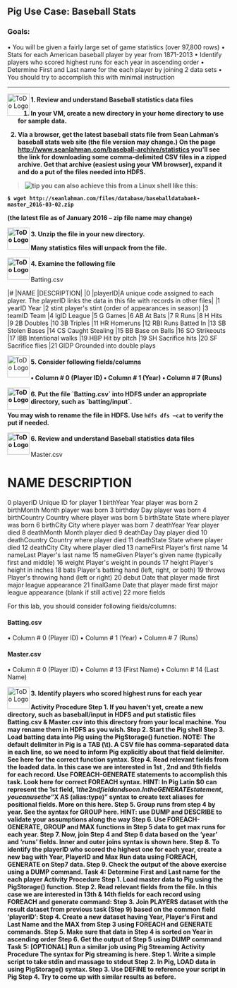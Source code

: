 ## Pig Use Case: Baseball Stats

### Goals:
• You will be given a fairly large set of game statistics (over 97,800 rows)
• Stats for each American baseball player by year from 1871-2013
• Identify players who scored highest runs for each year in ascending order
• Determine First and Last name for the each player by joining 2 data sets
• You should try to accomplish this with minimal instruction

----

<img src="https://user-images.githubusercontent.com/558905/40613898-7a6c70d6-624e-11e8-9178-7bde851ac7bd.png" align="left" width="50" height="50" title="ToDo Logo" />
<h4>1. Review and understand Baseball statistics data files

1. In your VM, create a new directory in your home directory to use for sample data.

2. Via a browser, get the latest baseball stats file from Sean Lahman’s baseball stats web site (the
file version may change.) On the page http://www.seanlahman.com/baseball-archive/statistics you’ll see
the link for downloading some comma-delimited CSV files in a zipped archive. Get that archive (easiest
using your VM browser), expand it and do a put of the files needed into HDFS.


> ![tip](https://user-images.githubusercontent.com/558905/40528496-37bfadac-5fbf-11e8-8b5a-8bea2634f284.png) you can also achieve this from a Linux shell like this:

```
$ wget http://seanlahman.com/files/database/baseballdatabank-master_2016-03-02.zip
```

(the latest file as of January 2016 – zip file name may change)


<img src="https://user-images.githubusercontent.com/558905/40613898-7a6c70d6-624e-11e8-9178-7bde851ac7bd.png" align="left" width="50" height="50" title="ToDo Logo" />
<h4>3. Unzip the file in your new directory. 
  
Many statistics files will unpack from the file.

<img src="https://user-images.githubusercontent.com/558905/40613898-7a6c70d6-624e-11e8-9178-7bde851ac7bd.png" align="left" width="50" height="50" title="ToDo Logo" />
<h4>4. Examine the following file</h4>

Batting.csv

|# |NAME |DESCRIPTION|
|0 |playerID|A unique code assigned to each player. The
playerID links the data in this file with records
in other files|
|1 yearID Year
|2 stint player's stint (order of appearances in season)
|3 teamID Team
|4 lgID League
|5 G Games
|6 AB At Bats
|7 R Runs
|8 H Hits
|9 2B Doubles
|10 3B Triples
|11 HR Homeruns
|12 RBI Runs Batted In
|13 SB Stolen Bases
|14 CS Caught Stealing
|15 BB Base on Balls
|16 SO Strikeouts
|17 IBB Intentional walks
|19 HBP Hit by pitch
|19 SH Sacrifice hits
|20 SF Sacrifice flies
|21 GIDP Grounded into double plays

<img src="https://user-images.githubusercontent.com/558905/40613898-7a6c70d6-624e-11e8-9178-7bde851ac7bd.png" align="left" width="50" height="50" title="ToDo Logo" />
<h4>5. Consider following fields/columns<h4>
  
• Column # 0 (Player ID)
• Column # 1 (Year)
• Column # 7 (Runs)


<img src="https://user-images.githubusercontent.com/558905/40613898-7a6c70d6-624e-11e8-9178-7bde851ac7bd.png" align="left" width="50" height="50" title="ToDo Logo" />
<h4>6. Put the file `Batting.csv` into HDFS under an appropriate directory, such as `batting/input`.

You may wish to rename the file in HDFS. Use `hdfs dfs –cat` to verify the put if needed.

<img src="https://user-images.githubusercontent.com/558905/40613898-7a6c70d6-624e-11e8-9178-7bde851ac7bd.png" align="left" width="50" height="50" title="ToDo Logo" />
<h4>6. Review and understand Baseball statistics data files</h4>

Master.csv

# NAME DESCRIPTION
0 playerID Unique ID for player
1 birthYear Year player was born
2 birthMonth Month player was born
3 birthday Day player was born
4 birthCountry Country where player was born
5 birthState State where player was born
6 birthCity City where player was born
7 deathYear Year player died
8 deathMonth Month player died
9 deathDay Day player died
10 deathCountry Country where player died
11 deathState State where player died
12 deathCity City where player died
13 nameFirst Player's first name
14 nameLast Player's last name
15 nameGiven Player's given name (typically first and
middle)
16 weight Player's weight in pounds
17 height Player's height in inches
18 bats Player's batting hand (left, right, or both)
19 throws Player's throwing hand (left or right)
20 debut Date that player made first major league
appearance
21 finalGame Date that player made first major league
appearance (blank if still active)
22 more fields

For this lab, you should consider following fields/columns:

#### Batting.csv
• Column # 0 (Player ID)
• Column # 1 (Year)
• Column # 7 (Runs)

#### Master.csv
• Column # 0 (Player ID)
• Column # 13 (First Name)
• Column # 14 (Last Name)


<img src="https://user-images.githubusercontent.com/558905/40613898-7a6c70d6-624e-11e8-9178-7bde851ac7bd.png" align="left" width="50" height="50" title="ToDo Logo" />
<h4>3. Identify players who scored highest runs for each year

Activity Procedure
Step 1. If you haven’t yet, create a new directory, such as baseball/input in HDFS and put statistic
files Batting.csv & Master.csv into this directory from your local machine. You may rename them in
HDFS as you wish.
Step 2. Start the Pig shell
Step 3. Load batting data into Pig using the PigStorage() function.
NOTE: The default delimiter in Pig is a TAB (\t). A CSV file has comma-separated data in each
line, so we need to inform Pig explicitly about that field delimiter. See here for the correct
function syntax.
Step 4. Read relevant fields from the loaded data. In this case we are interested in 1st , 2nd and 9th fields
for each record. Use FOREACH-GENERATE statements to accomplish this task. Look here for correct
FOREACH syntax.
HINT: In Pig Latin $0 can represent the 1st field, $1 the 2nd field and so on. In the GENERATE
statement, you can use the “$X AS (alias:type)” syntax to create text aliases for positional fields.
More on this here.
Step 5. Group runs from step 4 by year. See the syntax for GROUP here.
HINT: use DUMP and DESCRIBE to validate your assumptions along the way
Step 6. Use FOREACH-GENERATE, GROUP and MAX functions in Step 5 data to get max runs for
each year.
Step 7. Now, join Step 4 and Step 6 data based on the ‘year’ and ‘runs’ fields. Inner and outer joins
syntax is shown here.
Step 8. To identify the playerID who scored the highest one for each year, create a new bag with Year,
PlayerID and Max Run data using FOREACH, GENERATE on Step7 data.
Step 9. Check the output of the above exercise using a DUMP command.
Task 4: Determine First and Last name for the each player
Activity Procedure
Step 1. Load master data to Pig using the PigStorage() function.
Step 2. Read relevant fields from the file. In this case we are interested in 13th & 14th fields for each
record using FOREACH and generate command:
Step 3. Join PLAYERS dataset with the result dataset from previous task (Step 9) based on the common
field ‘playerID’:
Step 4. Create a new dataset having Year, Player’s First and Last Name and the MAX from Step 3 using
FOREACH and GENERATE commands.
Step 5. Make sure that data in Step 4 is sorted on Year in ascending order
Step 6. Get the output of Step 5 using DUMP command
Task 5: [OPTIONAL] Run a similar job using Pig Streaming
Activity Procedure
The syntax for Pig streaming is here.
Step 1. Write a simple script to take stdin and massage to stdout
Step 2. In Pig, LOAD data in using PigStorage() syntax.
Step 3. Use DEFINE to reference your script in Pig
Step 4. Try to come up with similar results as before.

